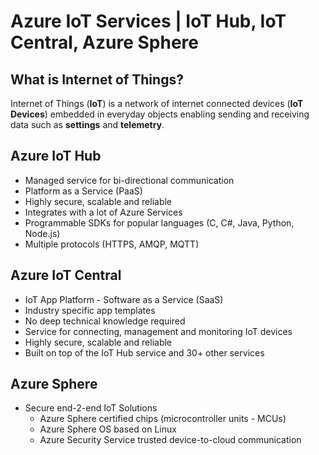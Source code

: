 # Azure IoT Services | IoT Hub, IoT Central, Azure Sphere

## What is Internet of Things?
Internet of Things (**IoT**) is a network of internet connected devices (**IoT Devices**) embedded in everyday objects enabling sending and receiving data such as **settings** and **telemetry**.

## Azure IoT Hub
- Managed service for bi-directional communication
- Platform as a Service (PaaS)
- Highly secure, scalable and reliable
- Integrates with a lot of Azure Services
- Programmable SDKs for popular languages (C, C#, Java, Python, Node.js)
- Multiple protocols (HTTPS, AMQP, MQTT)

## Azure IoT Central
- IoT App Platform - Software as a Service (SaaS)
- Industry specific app templates
- No deep technical knowledge required
- Service for connecting, management and monitoring IoT devices
- Highly secure, scalable and reliable
- Built on top of the IoT Hub service and 30+ other services

## Azure Sphere
- Secure end-2-end IoT Solutions
    - Azure Sphere certified chips (microcontroller units - MCUs)
    - Azure Sphere OS based on Linux
    - Azure Security Service trusted device-to-cloud communication